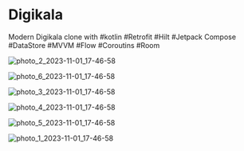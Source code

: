 # Digikala
Modern Digikala clone with 
#kotlin 
#Retrofit 
#Hilt 
#Jetpack Compose 
#DataStore 
#MVVM
#Flow
#Coroutins
#Room

![photo_2_2023-11-01_17-46-58](https://github.com/farzinAndroid/Digikala/assets/124037241/e3d430c1-0cc2-4463-a0f4-5bd2962014f2)

![photo_6_2023-11-01_17-46-58](https://github.com/farzinAndroid/Digikala/assets/124037241/9fbd8b0f-0b2d-4a8b-8203-b6fd6ba43d06)

![photo_3_2023-11-01_17-46-58](https://github.com/farzinAndroid/Digikala/assets/124037241/6deb9ac5-ae51-4e47-ac15-996346de8030)

![photo_4_2023-11-01_17-46-58](https://github.com/farzinAndroid/Digikala/assets/124037241/1ccf44fb-554f-471f-a857-6a2b0de12733)

![photo_5_2023-11-01_17-46-58](https://github.com/farzinAndroid/Digikala/assets/124037241/f5430da9-bc52-479c-bb10-687afa7968dd)

![photo_1_2023-11-01_17-46-58](https://github.com/farzinAndroid/Digikala/assets/124037241/b15156b7-25f5-46b8-bc85-57498507d6aa)



